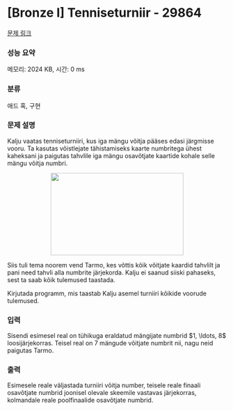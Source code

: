 # [Bronze I] Tenniseturniir - 29864 

[문제 링크](https://www.acmicpc.net/problem/29864) 

### 성능 요약

메모리: 2024 KB, 시간: 0 ms

### 분류

애드 혹, 구현

### 문제 설명

<p>Kalju vaatas tenniseturniiri, kus iga mängu võitja pääses edasi järgmisse vooru. Ta kasutas võistlejate tähistamiseks kaarte numbritega ühest kaheksani ja paigutas tahvlile iga mängu osavõtjate kaartide kohale selle mängu võitja numbri.</p>

<p style="text-align: center;"><img alt="" src="" style="width: 305px; height: 189px;"></p>

<p>Siis tuli tema noorem vend Tarmo, kes võttis kõik võitjate kaardid tahvlilt ja pani need tahvli alla numbrite järjekorda. Kalju ei saanud siiski pahaseks, sest ta saab kõik tulemused taastada.</p>

<p>Kirjutada programm, mis taastab Kalju asemel turniiri kõikide voorude tulemused.</p>

### 입력 

 <p>Sisendi esimesel real on tühikuga eraldatud mängijate numbrid $1, \ldots, 8$ loosijärjekorras. Teisel real on 7 mängude võitjate numbrit nii, nagu neid paigutas Tarmo.</p>

### 출력 

 <p>Esimesele reale väljastada turniiri võitja number, teisele reale finaali osavõtjate numbrid joonisel olevale skeemile vastavas järjekorras,  kolmandale reale poolfinaalide osavõtjate numbrid.</p>

